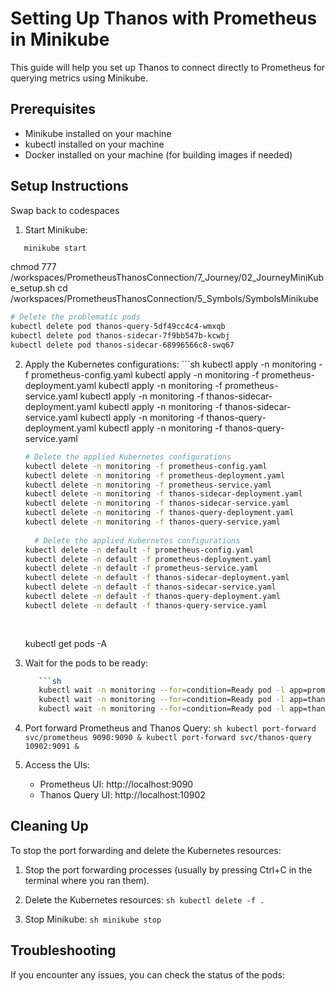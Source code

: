 # Setting Up Thanos with Prometheus in Minikube

This guide will help you set up Thanos to connect directly to Prometheus for querying metrics using Minikube.

## Prerequisites

- Minikube installed on your machine
- kubectl installed on your machine
- Docker installed on your machine (for building images if needed)

## Setup Instructions

Swap back to codespaces

1. Start Minikube:   
```sh
   minikube start   
```

chmod 777 /workspaces/PrometheusThanosConnection/7_Journey/02_JourneyMiniKube_setup.sh
cd /workspaces/PrometheusThanosConnection/5_Symbols/SymbolsMinikube

```sh
# Delete the problematic pods
kubectl delete pod thanos-query-5df49cc4c4-wmxqb
kubectl delete pod thanos-sidecar-7f9bb547b-kcwbj
kubectl delete pod thanos-sidecar-68996566c8-swq67
```

2. Apply the Kubernetes configurations:   ```sh
   kubectl apply -n monitoring -f prometheus-config.yaml
   kubectl apply -n monitoring -f prometheus-deployment.yaml
   kubectl apply -n monitoring -f prometheus-service.yaml
   kubectl apply -n monitoring -f thanos-sidecar-deployment.yaml
   kubectl apply -n monitoring -f thanos-sidecar-service.yaml
   kubectl apply -n monitoring -f thanos-query-deployment.yaml
   kubectl apply -n monitoring -f thanos-query-service.yaml

   ```sh
   # Delete the applied Kubernetes configurations
   kubectl delete -n monitoring -f prometheus-config.yaml
   kubectl delete -n monitoring -f prometheus-deployment.yaml
   kubectl delete -n monitoring -f prometheus-service.yaml
   kubectl delete -n monitoring -f thanos-sidecar-deployment.yaml
   kubectl delete -n monitoring -f thanos-sidecar-service.yaml
   kubectl delete -n monitoring -f thanos-query-deployment.yaml
   kubectl delete -n monitoring -f thanos-query-service.yaml
  
     # Delete the applied Kubernetes configurations
   kubectl delete -n default -f prometheus-config.yaml
   kubectl delete -n default -f prometheus-deployment.yaml
   kubectl delete -n default -f prometheus-service.yaml
   kubectl delete -n default -f thanos-sidecar-deployment.yaml
   kubectl delete -n default -f thanos-sidecar-service.yaml
   kubectl delete -n default -f thanos-query-deployment.yaml
   kubectl delete -n default -f thanos-query-service.yaml
  
  
   ```

   kubectl get pods -A


3. Wait for the pods to be ready:   
   ```sh
      ```sh
      kubectl wait -n monitoring --for=condition=Ready pod -l app=prometheus --timeout=120s
      kubectl wait -n monitoring --for=condition=Ready pod -l app=thanos-sidecar --timeout=120s
      kubectl wait -n monitoring --for=condition=Ready pod -l app=thanos-query --timeout=120s
      ```

    


4. Port forward Prometheus and Thanos Query:   ```sh
   kubectl port-forward svc/prometheus 9090:9090 &
   kubectl port-forward svc/thanos-query 10902:9091 &   ```

5. Access the UIs:
   - Prometheus UI: http://localhost:9090
   - Thanos Query UI: http://localhost:10902

## Cleaning Up

To stop the port forwarding and delete the Kubernetes resources:

1. Stop the port forwarding processes (usually by pressing Ctrl+C in the terminal where you ran them).

2. Delete the Kubernetes resources:   ```sh
   kubectl delete -f .   ```

3. Stop Minikube:   ```sh
   minikube stop   ```

## Troubleshooting

If you encounter any issues, you can check the status of the pods:
